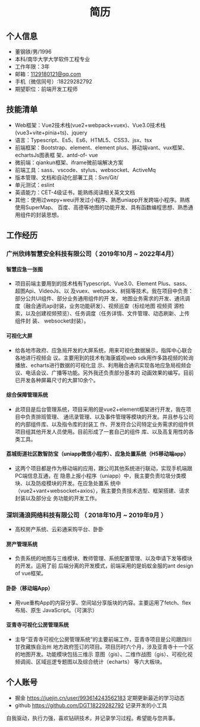  <center>
     <h1>简历</h1>
 </center>

## 个人信息 

* 董钢铁/男/1996
* 本科/南华大学大学软件工程专业
* 工作年限：3年
* 邮箱：1129180121@qq.com
* 手机（微信同号）:18229282792
* 期望职位：前端开发工程师

## 技能清单

* Web框架：Vue2技术栈(vue2+webpack+vuex)、Vue3.0技术栈(vue3+vite+pinia+ts)、jquery
* 语言：Typescript、Es5、Es6、HTML5、CSS3、jsx、tsx
* 前端框架：Bootstrap、element、element plus、移动端vant、vux框架、echartsJs图表框
  架、antd-of- vue
* 微前端：qiankun框架、iframe微前端解决方案
* 前端工具：sass、vscode、stylus、websocket、ActiveMq
* 版本管理、文档和自动化部署工具：Svn/Git/
* 单元测试：eslint
* 英语能力：CET-4级证书，能熟练阅读相关英文文档
* 其他：使用过wepy+weui开发过小程序、熟悉uniapp开发跨端小程序。熟练使用SuperMap、
  百度、高德等地图的功能开发、具有函数编程思想、熟悉通用组件的封装思想。


## 工作经历

### 广州欣纬智慧安全科技有限公司（ 2019年10月 ~ 2022年4月）

#### 智慧应急一张图

* 项目前端主要用到的技术栈有Typescript、Vue3.0、Element Plus、sass、超图Api、VideoJs、以
及vuex、webpack、树摇等技术。我在项目中负责：部分公共UI组件、部分业务通用组件的开
发， 地图业务需求的开发、通讯调度（融合通讯api封装，业务功能研发）、视频巡查（标绘地图
视频资 源检索，以及创建视频预览）、任务调度（任务详情、文件管理、动态刷新、上传组件封
装、 websocket封装）。

#### 可视化大屏

* 给各地市政府、应急局开发的大屏系统，用来可视化数据展示，指挥中心联合各地进行视频会
议。主要用到的技术有海康威视web sdk用作多路视频的轮询播放、echarts进行数据的可视化显
示、利用融合通讯实现各地应急局视频会议、电话会议、广播等功能。另外我还负责部分基本的
动画效果的编写。目前已开发各种屏幕尺寸的大屏10余个。

#### 综合保障管理系统

* 此项目是后台管理系统，项目采用的是vue2+element框架进行开发，我在项目中负责排班管理、
通讯录管理、以及事件管理等模块的开发。并且参与公司的内部组件库、以及指令库的封装工
作、开发符合公司特定业务需求的组件供项目组其他开发人员使用。目前形成了一套自己的组件
库、以及高复用性的各类工具。

#### 荔城街道社区数智防宝（uniapp微信小程序）、应急处置系统（H5移动端app）

* 这两个项目都是作为移动端的应用，跟公司其他系统进行联动，实现手机端跟PC端信息互通，在
隐患上报小程序（uniapp）中，我主要负责垃圾分类模块、以及防疫模块的开发。在应急处置系
统中（vue2+vant+websocket+axios），我主要负责技术选型、框架搭建、请求封装以及部分业
务功能的开发工作。

### 深圳涌浪网络科技有限公司 （ 2018年10月 ~ 2019年9月 ）

* 高校房产系统、云彩通采购平台、卧卧
#### 房产管理系统
* 负责系统的地图与三维模块、教师管理、系统配置管理、以及申请下发等模块的开发。运用了前
后端分离的开发模式，前端采用的是蚂蚁金服的ant design of vue框架。
#### 卧卧（移动端App）
* 用vue重构App的内容分享、空间站分享版块的内容。主要运用了fetch、flex布局、原生
JavaScript。（可演示）
#### 亚青寺可视化公房管理系统
* 主导“亚青寺可视化公房管理系统”的主要前端工作，亚青寺项目是公司跟四川甘孜藏族自治州
地方政府签订的项目。项目历时六个月，涉及亚青寺十一个区的地图开发。功能模块包括三维示
意图（gis）、二维作战图（gis）、可视化视频调阅、区域巡逻专题图以及综合统计（echarts）
等六大板块。


## 个人账号 
* 掘金  https://juejin.cn/user/993614243562183 定期更新最近的学习动态
* github https://github.com/DGT18229282792 记录开发的小工具

自我驱动，执行力强，喜欢钻研技术，并记录学习过程。希望能与您共事。
